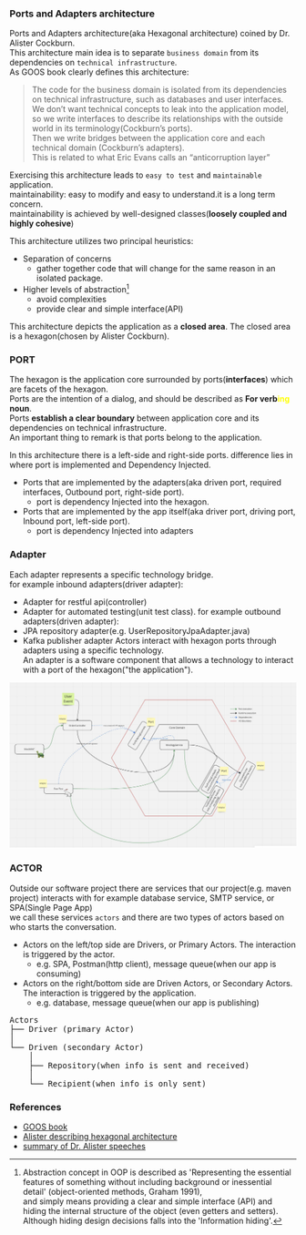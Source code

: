 ### Ports and Adapters architecture

Ports and Adapters architecture(aka Hexagonal architecture) coined by Dr. Alister Cockburn.    
This architecture main idea is to separate `business domain` from its dependencies on `technical infrastructure`.    
As GOOS book clearly defines this architecture:     
> The code for the business domain is isolated from its dependencies on technical infrastructure, such as databases and user interfaces.    
>We don’t want technical concepts to leak into the application model,    
>so we write interfaces to describe its relationships with the outside world in its terminology(Cockburn’s ports).     
>Then we write bridges between the application core and each technical domain (Cockburn’s adapters).      
>This is related to what Eric Evans calls an “anticorruption layer”   

Exercising this architecture leads to `easy to test` and `maintainable` application.    
maintainability: easy to modify and easy to understand.it is a long term concern.     
maintainability is achieved by well-designed classes(**loosely coupled and highly cohesive**)

This architecture utilizes two principal heuristics:   
- Separation of concerns
  - gather together code that will change for the same reason in an isolated package.
- Higher levels of abstraction[^1]
    - avoid complexities
    - provide clear and simple interface(API)

This architecture depicts the application as a **closed area**. The closed area is a hexagon(chosen by Alister Cockburn).  
### PORT
The hexagon is the application core surrounded by ports(**interfaces**) which are facets of the hexagon.    
Ports are the intention of a dialog, and should be described as **For verb<span style="color: yellow">ing</span> noun**.    
Ports **establish a clear boundary** between application core and its dependencies on technical infrastructure.    
An important thing to remark is that ports belong to the application.

In this architecture there is a left-side and right-side ports. difference lies in where port is implemented and Dependency Injected. 
- Ports that are implemented by the adapters(aka driven port, required interfaces, Outbound port, right-side port).
  - port is dependency Injected into the hexagon.
- Ports that are implemented by the app itself(aka driver port, driving port, Inbound port, left-side port).
  - port is dependency Injected into adapters

### Adapter
Each adapter represents a specific technology bridge.    
for example inbound adapters(driver adapter):
- Adapter for restful api(controller)
- Adapter for automated testing(unit test class).
for example outbound adapters(driven adapter):
- JPA repository adapter(e.g. UserRepositoryJpaAdapter.java)
- Kafka publisher adapter
Actors interact with hexagon ports through adapters using a specific technology.      
An adapter is a software component that allows a technology to interact with a port of the hexagon("the application").   

![ports and adapters](portsAndAdapters.jpeg)   

### ACTOR
Outside our software project there are services that our project(e.g. maven project) interacts with for example database service, SMTP service, or SPA(Single Page App)     
we call these services `actors` and there are two types of actors based on who starts the conversation.    
- Actors on the left/top side are Drivers, or Primary Actors. The interaction is triggered by the actor.
    - e.g. SPA, Postman(http client), message queue(when our app is consuming)
- Actors on the right/bottom side are Driven Actors, or Secondary Actors. The interaction is triggered by the application.
    - e.g. database, message queue(when our app is publishing) 

<pre>Actors
├── Driver (primary Actor)
│  
└── Driven (secondary Actor)
    │  
    ├── Repository(when info is sent and received)
    │
    └── Recipient(when info is only sent) 
</pre>

### References
- [GOOS book](https://www.amazon.com/Growing-Object-Oriented-Software-Guided-Tests/dp/0321503627)
- [Alister describing hexagonal architecture](https://www.youtube.com/watch?v=th4AgBcrEHA)
- [summary of Dr. Alister speeches](https://jmgarridopaz.github.io/content/hexagonalarchitecture.html)


[^1]: Abstraction concept in OOP is described as 'Representing the essential features of something without including background or inessential detail' (object-oriented methods, Graham 1991),     
and simply means providing a clear and simple interface (API) and hiding the internal structure of the object (even getters and setters).     
Although hiding design decisions falls into the 'Information hiding'.    